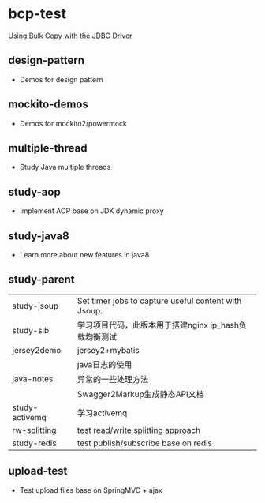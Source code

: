# bcp-test
[Using Bulk Copy with the JDBC Driver](https://docs.microsoft.com/en-us/sql/connect/jdbc/using-bulk-copy-with-the-jdbc-driver?view=sql-server-2017)

## design-pattern
+	Demos for design pattern  

## mockito-demos
+	Demos for mockito2/powermock  

## multiple-thread
+	Study Java multiple threads  

## study-aop
+	Implement AOP base on JDK dynamic proxy  

## study-java8
+	Learn more about new features in java8  

## study-parent
<table>
	<tr><td>study-jsoup</td><td>Set timer jobs to capture useful content with Jsoup.</td></tr>
	<tr><td>study-slb</td><td>学习项目代码，此版本用于搭建nginx ip_hash负载均衡测试</td></tr>
	<tr><td>jersey2demo</td><td>jersey2+mybatis</td></tr>
	<tr>
		<td rowspan="3">java-notes</td>
		<td>
			java日志的使用
		</td>
	</tr>
	<tr>
		<td>
			异常的一些处理方法
		</td>
	</tr>
	<tr>
		<td>
			Swagger2Markup生成静态API文档
		</td>
	</tr>
	<tr><td>study-activemq</td><td>学习activemq</td></tr>
	<tr><td>rw-splitting</td><td>test read/write splitting approach</td></tr>
	<tr><td>study-redis</td><td>test publish/subscribe base on redis</td></tr>
</table>

## upload-test
+	Test upload files base on SpringMVC + ajax